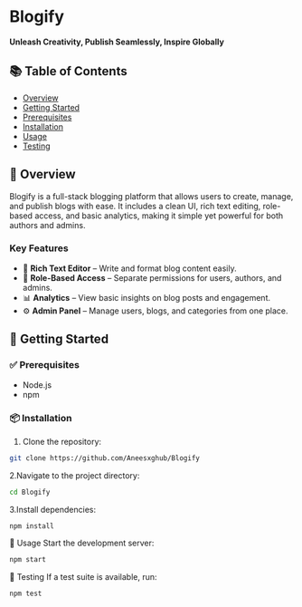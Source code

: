 # Blogify

**Unleash Creativity, Publish Seamlessly, Inspire Globally**

## 📚 Table of Contents

- [Overview](#overview)
- [Getting Started](#getting-started)
- [Prerequisites](#prerequisites)
- [Installation](#installation)
- [Usage](#usage)
- [Testing](#testing)

## 📌 Overview

Blogify is a full-stack blogging platform that allows users to create, manage, and publish blogs with ease. It includes a clean UI, rich text editing, role-based access, and basic analytics, making it simple yet powerful for both authors and admins.

### Key Features

- 📝 **Rich Text Editor** – Write and format blog content easily.
- 🔐 **Role-Based Access** – Separate permissions for users, authors, and admins.
- 📊 **Analytics** – View basic insights on blog posts and engagement.
- ⚙️ **Admin Panel** – Manage users, blogs, and categories from one place.

## 🚀 Getting Started

### ✅ Prerequisites

- Node.js
- npm

### 📦 Installation

1. Clone the repository:

```bash
git clone https://github.com/Aneesxghub/Blogify
```

2.Navigate to the project directory:

```bash
cd Blogify
```

3.Install dependencies:

```bash
npm install
```

🧪 Usage
Start the development server:

```bash
npm start
```

🧪 Testing
If a test suite is available, run:

```bash
npm test
```
